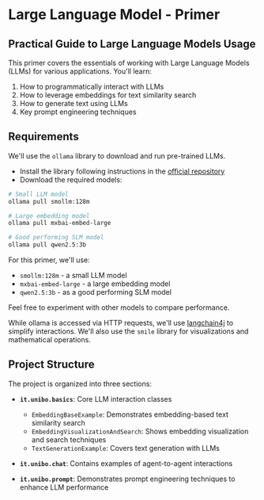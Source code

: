 # Large Language Model - Primer
## Practical Guide to Large Language Models Usage

This primer covers the essentials of working with Large Language Models (LLMs) for various applications. You'll learn:

1. How to programmatically interact with LLMs
2. How to leverage embeddings for text similarity search
3. How to generate text using LLMs
4. Key prompt engineering techniques

## Requirements

We'll use the `ollama` library to download and run pre-trained LLMs.

- Install the library following instructions in the [official repository](https://ollama.com/download)
- Download the required models:
```bash
# Small LLM model
ollama pull smollm:128m

# Large embedding model
ollama pull mxbai-embed-large

# Good performing SLM model
ollama pull qwen2.5:3b
```

For this primer, we'll use:
- `smollm:128m` - a small LLM model
- `mxbai-embed-large` - a large embedding model
- `qwen2.5:3b` - as a good performing SLM model

Feel free to experiment with other models to compare performance.

While ollama is accessed via HTTP requests, we'll use [langchain4j](https://github.com/langchain4j/langchain4j) to simplify interactions. We'll also use the `smile` library for visualizations and mathematical operations.

## Project Structure

The project is organized into three sections:

- **`it.unibo.basics`**: Core LLM interaction classes
    - `EmbeddingBaseExample`: Demonstrates embedding-based text similarity search
    - `EmbeddingVisualizationAndSearch`: Shows embedding visualization and search techniques
    - `TextGenerationExample`: Covers text generation with LLMs

- **`it.unibo.chat`**: Contains examples of agent-to-agent interactions

- **`it.unibo.prompt`**: Demonstrates prompt engineering techniques to enhance LLM performance
